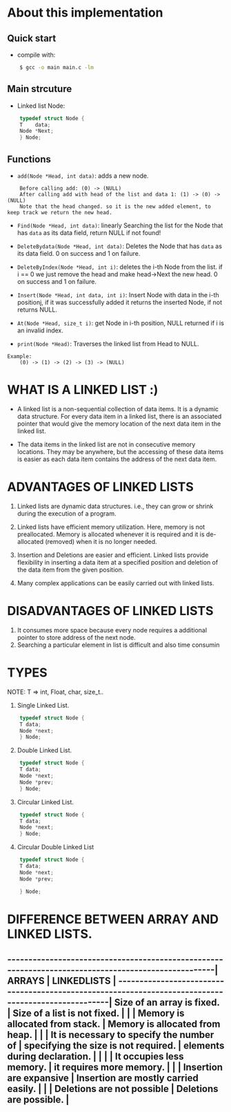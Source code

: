 # About this implementation
## Quick start

- compile with: 
```bash
    $ gcc -o main main.c -lm
```

## Main strcuture
- Linked list Node:

```C
    typedef struct Node {
	T    data;
	Node *Next;
    } Node;
```

## Functions

- `add(Node *Head, int data)`: adds a new node.
```
    Before calling add: (0) -> (NULL)
    After calling add with head of the list and data 1: (1) -> (0) -> (NULL)
    Note that the head changed. so it is the new added element, to keep track we return the new head.
```

- `Find(Node *Head, int data)`: linearly Searching the list for the Node that has `data` as its data field, return NULL if not found!

- `DeleteBydata(Node *Head, int data)`: Deletes the Node that has `data` as its data field. 0 on success and 1 on failure.

- `DeleteByIndex(Node *Head, int i)`: deletes the i-th Node from the list. if i == 0 we just remove the head and make head->Next the new head. 0 on success and 1 on failure.

- `Insert(Node *Head, int data, int i)`: Insert Node with data in the i-th positionj, if it was successfully added it returns the inserted Node, if not returns NULL.

- `At(Node *Head, size_t i)`: get Node in i-th position, NULL returned if i is an invalid index.

- `print(Node *Head)`: Traverses the linked list from Head to NULL.

```
Example:
    (0) -> (1) -> (2) -> (3) -> (NULL)
```

# WHAT IS A LINKED LIST :)

- A linked list is a non-sequential collection of data items. It is a dynamic data structure. 
For every data item in a linked list, there is an associated pointer that would give the 
memory location of the next data item in the linked list.

- The data items in the linked list are not in consecutive memory locations. They may be 
anywhere, but the accessing of these data items is easier as each data item contains 
the address of the next data item.

# ADVANTAGES OF LINKED LISTS

1. Linked lists are dynamic data structures. i.e., they can grow or shrink during 
the execution of a program.

2. Linked lists have efficient memory utilization. Here, memory is not preallocated. Memory is allocated whenever it is required and it is de-allocated (removed) when it is no longer needed.

3. Insertion and Deletions are easier and efficient. Linked lists provide flexibility 
in inserting a data item at a specified position and deletion of the data item 
from the given position.

4. Many complex applications can be easily carried out with linked lists.

# DISADVANTAGES OF LINKED LISTS

1. It consumes more space because every node requires a additional pointer to 
store address of the next node.
2. Searching a particular element in list is difficult and also time consumin

# TYPES

NOTE: T => int, Float, char, size_t..

1. Single Linked List.
```C
    typedef struct Node {
	T data;
	Node *next;
    } Node;
```

2. Double Linked List.
```C
    typedef struct Node {
	T data;
	Node *next;
	Node *prev;
    } Node;
```
3. Circular Linked List.
```C
    typedef struct Node {
	T data;
	Node *next;
    } Node;
```
4. Circular Double Linked List
```C
    typedef struct Node {
	T data;
	Node *next;
	Node *prev;

    } Node;
```

# DIFFERENCE BETWEEN ARRAY AND LINKED LISTS.

----------------------------------------------------------------------------------------------------|
		      ARRAYS   	                |                    LINKEDLISTS                    |
----------------------------------------------------------------------------------------------------|
Size of an array is fixed.	                | Size of a list is not fixed.                      |
                         			|                                                   |
Memory is allocated from stack.			| Memory is allocated from heap.                    |
						|                                                   |
It is necessary to specify the number of        | specifying the size is not required.              |
elements during declaration.			|                                                   |
						|                                                   |
It occupies less memory.			| it requires more memory.                          |
						|                                                   |
Insertion are expansive    	                | Insertion are mostly carried easily.              |
						|                                                   |
Deletions are not possible	                | Deletions are possible.                           |
-----------------------------------------------------------------------------------------------------
